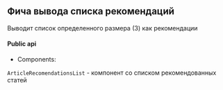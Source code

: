 ## Фича вывода списка рекомендаций

Выводит список определенного размера (3) как рекомендации

#### Public api

- Components:

`ArticleRecomendationsList` - компонент со списком рекомендованных статей
